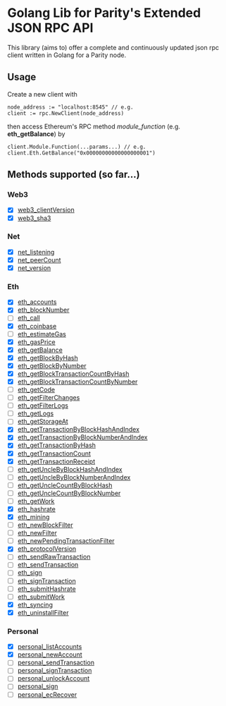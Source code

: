 # Golang Lib for Parity's Extended JSON RPC API

This library (aims to) offer a complete and continuously updated json rpc client written in Golang for a Parity node.

## Usage

Create a new client with

    node_address := "localhost:8545" // e.g.
    client := rpc.NewClient(node_address)

then access Ethereum's RPC method _module_function_ (e.g. __eth_getBalance__) by

    client.Module.Function(...params...) // e.g. client.Eth.GetBalance("0x00000000000000000001")


## Methods supported (so far...)

### Web3

- [x] [web3_clientVersion](https://wiki.parity.io/JSONRPC-web3-module#web3_clientversion)
- [x] [web3_sha3](https://wiki.parity.io/JSONRPC-web3-module#web3_sha3)

### Net

- [x] [net_listening](https://wiki.parity.io/JSONRPC-web3-module#net_listening)
- [x] [net_peerCount](https://wiki.parity.io/JSONRPC-web3-module#net_peercount)
- [x] [net_version](https://wiki.parity.io/JSONRPC-web3-module#net_version)

### Eth

- [x] [eth_accounts](https://wiki.parity.io/JSONRPC-eth-module#eth_accounts)
- [x] [eth_blockNumber](https://wiki.parity.io/JSONRPC-eth-module#eth_blocknumber)
- [ ] [eth_call](https://wiki.parity.io/JSONRPC-eth-module#eth_call)
- [x] [eth_coinbase](https://wiki.parity.io/JSONRPC-eth-module#eth_coinbase)
- [ ] [eth_estimateGas](https://wiki.parity.io/JSONRPC-eth-module#eth_estimategas)
- [x] [eth_gasPrice](https://wiki.parity.io/JSONRPC-eth-module#eth_gasprice)
- [x] [eth_getBalance](https://wiki.parity.io/JSONRPC-eth-module#eth_getbalance)
- [x] [eth_getBlockByHash](https://wiki.parity.io/JSONRPC-eth-module#eth_getblockbyhash)
- [x] [eth_getBlockByNumber](https://wiki.parity.io/JSONRPC-eth-module#eth_getblockByNumber)
- [x] [eth_getBlockTransactionCountByHash](https://wiki.parity.io/JSONRPC-eth-module#eth_getblocktransactioncountbyhash)
- [x] [eth_getBlockTransactionCountByNumber](https://wiki.parity.io/JSONRPC-eth-module#eth_getblocktransactioncountbynumber)
- [ ] [eth_getCode](https://wiki.parity.io/JSONRPC-eth-module#eth_getcode)
- [ ] [eth_getFilterChanges](https://wiki.parity.io/JSONRPC-eth-module#eth_getfilterchanges)
- [ ] [eth_getFilterLogs](https://wiki.parity.io/JSONRPC-eth-module#eth_getfilterlogs)
- [ ] [eth_getLogs](https://wiki.parity.io/JSONRPC-eth-module#eth_getlogs)
- [ ] [eth_getStorageAt](https://wiki.parity.io/JSONRPC-eth-module#eth_getstorageat)
- [x] [eth_getTransactionByBlockHashAndIndex](https://wiki.parity.io/JSONRPC-eth-module#eth_gettransactionbyblockhashandindex)
- [x] [eth_getTransactionByBlockNumberAndIndex](https://wiki.parity.io/JSONRPC-eth-module#eth_gettransactionbyblocknumberandindex)
- [x] [eth_getTransactionByHash](https://wiki.parity.io/JSONRPC-eth-module#eth_gettransactionbyhash)
- [x] [eth_getTransactionCount](https://wiki.parity.io/JSONRPC-eth-module#eth_gettransactioncount)
- [x] [eth_getTransactionReceipt](https://wiki.parity.io/JSONRPC-eth-module#eth_getTransactionreceipt)
- [ ] [eth_getUncleByBlockHashAndIndex](https://wiki.parity.io/JSONRPC-eth-module#eth_getunclebyblockhashandindex)
- [ ] [eth_getUncleByBlockNumberAndIndex](https://wiki.parity.io/JSONRPC-eth-module#eth_getunclebyblocknumberandindex)
- [ ] [eth_getUncleCountByBlockHash](https://wiki.parity.io/JSONRPC-eth-module#eth_getunclecountbyblockhash)
- [ ] [eth_getUncleCountByBlockNumber](https://wiki.parity.io/JSONRPC-eth-module#eth_getunclecountbyblocknumber)
- [ ] [eth_getWork](https://wiki.parity.io/JSONRPC-eth-module#eth_getwork)
- [x] [eth_hashrate](https://wiki.parity.io/JSONRPC-eth-module#eth_hashrate)
- [x] [eth_mining](https://wiki.parity.io/JSONRPC-eth-module#eth_mining)
- [ ] [eth_newBlockFilter](https://wiki.parity.io/JSONRPC-eth-module#eth_newblockfilter)
- [ ] [eth_newFilter](https://wiki.parity.io/JSONRPC-eth-module#eth_newfilter)
- [ ] [eth_newPendingTransactionFilter](https://wiki.parity.io/JSONRPC-eth-module#eth_newpendingtransactionfilter)
- [x] [eth_protocolVersion](https://wiki.parity.io/JSONRPC-eth-module#eth_protocolversion)
- [ ] [eth_sendRawTransaction](https://wiki.parity.io/JSONRPC-eth-module#eth_sendrawtransaction)
- [ ] [eth_sendTransaction](https://wiki.parity.io/JSONRPC-eth-module#eth_sendtransaction)
- [ ] [eth_sign](https://wiki.parity.io/JSONRPC-eth-module#eth_sign)
- [ ] [eth_signTransaction](https://wiki.parity.io/JSONRPC-eth-module#eth_signtransaction)
- [ ] [eth_submitHashrate](https://wiki.parity.io/JSONRPC-eth-module#eth_submithashrate)
- [ ] [eth_submitWork](https://wiki.parity.io/JSONRPC-eth-module#eth_submitwork)
- [x] [eth_syncing](https://wiki.parity.io/JSONRPC-eth-module#eth_syncing)
- [x] [eth_uninstallFilter](https://wiki.parity.io/JSONRPC-eth-module#eth_uninstallfilter)

### Personal

- [x] [personal_listAccounts](https://wiki.parity.io/JSONRPC-eth-module#personal_listaccounts)
- [x] [personal_newAccount](https://wiki.parity.io/JSONRPC-eth-module#personal_newaccount)
- [ ] [personal_sendTransaction](https://wiki.parity.io/JSONRPC-eth-module#personal_sendtransaction)
- [ ] [personal_signTransaction](https://wiki.parity.io/JSONRPC-eth-module#personal_signtransaction)
- [ ] [personal_unlockAccount](https://wiki.parity.io/JSONRPC-eth-module#personal_unlockaccount)
- [ ] [personal_sign](https://wiki.parity.io/JSONRPC-eth-module#personal_sign)
- [ ] [personal_ecRecover](https://wiki.parity.io/JSONRPC-eth-module#personal_ecrecover)